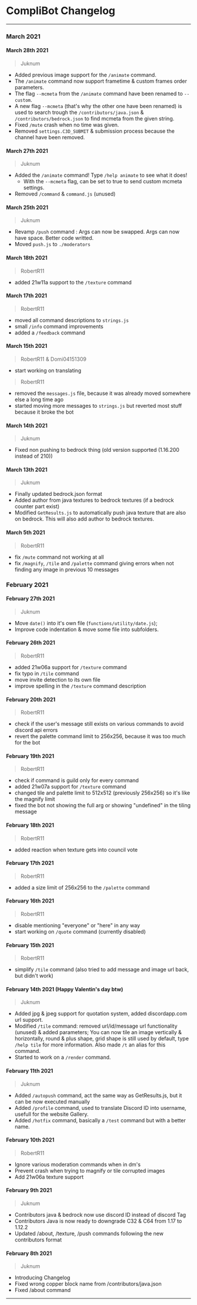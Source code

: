 # CompliBot Changelog
---------------------------------------
### March 2021

#### March 28th 2021
> Juknum

- Added previous image support for the `/animate` command.
- The `/animate` command now support frametime & custom frames order parameters.
- The flag `--mcmeta` from the `/animate` command have been renamed to `--custom`.
- A new flag `--mcmeta` (that's why the other one have been renamed) is used to search trough the `/contributors/java.json` & `/contributors/bedrock.json` to find mcmeta from the given string.
- Fixed `/mute` crash when no time was given.
- Removed `settings.C3D_SUBMIT` & submission process because the channel have been removed.

#### March 27th 2021
> Juknum

- Added the `/animate` command! Type `/help animate` to see what it does!
	- With the `--mcmeta` flag, can be set to true to send custom mcmeta settings.
- Removed `/command` & `command.js` (unused)


#### March 25th 2021
> Juknum

- Revamp `/push` command :
	Args can now be swapped.
	Args can now have space.
	Better code writted.
- Moved `push.js` to `./moderators`

#### March 18th 2021
> RobertR11

- added 21w11a support to the `/texture` command

#### March 17th 2021
> RobertR11

- moved all command descriptions to `strings.js`
- small `/info` command improvements
- added a `/feedback` command

#### March 15th 2021
> RobertR11 & Domi04151309

- start working on translating

> RobertR11

- removed the `messages.js` file, because it was already moved somewhere else a long time ago
- started moving more messages to `strings.js` but reverted most stuff because it broke the bot

#### March 14th 2021
> Juknum

- Fixed non pushing to bedrock thing (old version supported (1.16.200 instead of 210))

#### March 13th 2021
> Juknum

- Finally updated bedrock.json format
- Added author from java textures to bedrock textures (if a bedrock counter part exist)
- Modified `GetResults.js` to automatically push java texture that are also on bedrock. This will also add author to bedrock textures.

#### March 5th 2021
> RobertR11

- fix `/mute` command not working at all
- fix `/magnify`, `/tile` and `/palette` command giving errors when not finding any image in previous 10 messages

### February 2021

#### February 27th 2021
> Juknum

- Move `date()` into it's own file (`functions/utility/date.js`);
- Improve code indentation & move some file into subfolders.

#### February 26th 2021
> RobertR11

- added 21w06a support for `/texture` command
- fix typo in `/tile` command
- move invite detection to its own file
- improve spelling in the `/texture` command description

#### February 20th 2021
> RobertR11

- check if the user's message still exists on various commands to avoid discord api errors
- revert the palette command limit to 256x256, because it was too much for the bot

#### February 19th 2021
> RobertR11

- check if command is guild only for every command
- added 21w07a support for `/texture` command
- changed tile and palette limit to 512x512 (previously 256x256) so it's like the magnify limit
- fixed the bot not showing the full arg or showing "undefined" in the tiling message

#### February 18th 2021
> RobertR11

- added reaction when texture gets into council vote

#### February 17th 2021
> RobertR11

- added a size limit of 256x256 to the `/palette` command

#### February 16th 2021
> RobertR11

- disable mentioning "everyone" or "here" in any way
- start working on `/quote` command (currently disabled)

#### February 15th 2021
> RobertR11

- simplify `/tile` command (also tried to add message and image url back, but didn't work)

#### February 14th 2021 (Happy Valentin's day btw)
> Juknum

- Added jpg & jpeg support for quotation system, added discordapp.com url support.
- Modified `/tile` command: removed url/id/message url functionality (unused) & added parameters; You can now tile an image vertically & horizontally, round & plus shape, grid shape is still used by default, type `/help tile` for more information. Also made `/t` an alias for this command.
- Started to work on a `/render` command.

#### February 11th 2021
> Juknum

- Added `/autopush` command, act the same way as GetResults.js, but it can be now executed manually
- Added `/profile` command, used to translate Discord ID into username, usefull for the website Gallery.
- Added `/hotfix` command, basically a `/test` command but with a better name.

#### February 10th 2021
> RobertR11

- Ignore various moderation commands when in dm's
- Prevent crash when trying to magnify or tile corrupted images
- Add 21w06a texture support

#### February 9th 2021
> Juknum

- Contributors java & bedrock now use discord ID instead of discord Tag
- Contributors Java is now ready to downgrade C32 & C64 from 1.17 to 1.12.2
- Updated /about, /texture, /push commands following the new contributors format

#### February 8th 2021
> Juknum  

- Introducing Changelog
- Fixed wrong copper block name from /contributors/java.json
- Fixed /about command
---------------------------------------